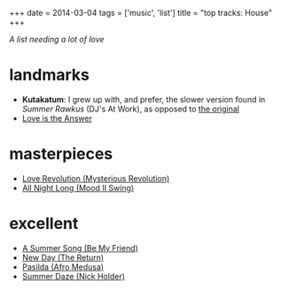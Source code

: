 +++
date = 2014-03-04
tags = ['music', 'list']
title = "top tracks: House"
+++

*A list needing a lot of love*

landmarks
=========

-   **Kutakatum**: I grew up with, and prefer, the slower version found
    in *Summer Rawkus* (DJ\'s At Work), as opposed to [the original]
-   [Love is the Answer]

masterpieces
============

-   [Love Revolution (Mysterious Revolution)]
-   [All Night Long (Mood II Swing)]

excellent
=========

-   [A Summer Song (Be My Friend)]
-   [New Day (The Return)]
-   [Pasilda (Afro Medusa)]
-   [Summer Daze (Nick Holder)]

  [the original]: http://www.youtube.com/watch?v=LMvEBBW4ZOc
  [Love is the Answer]: http://www.youtube.com/watch?v=wb8WrrWph94
  [Love Revolution (Mysterious Revolution)]: http://www.youtube.com/watch?v=QzaXh2JL88Q
  [All Night Long (Mood II Swing)]: http://www.youtube.com/watch?v=UGftSf9x2z4
  [A Summer Song (Be My Friend)]: http://www.youtube.com/watch?v=_V41uSeCc2I
  [New Day (The Return)]: http://www.youtube.com/watch?v=3YXsejMKcbA
  [Pasilda (Afro Medusa)]: http://www.youtube.com/watch?v=r28kec2n-gY
  [Summer Daze (Nick Holder)]: http://www.youtube.com/watch?v=j3_7ionO5qo
